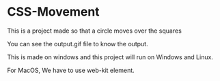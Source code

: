 # CSS-Movement
This is a project made so that a circle moves over the squares

You can see the output.gif file to know the output.

This is made on windows and this project will run on Windows and Linux.

For MacOS, We have to use web-kit element.

